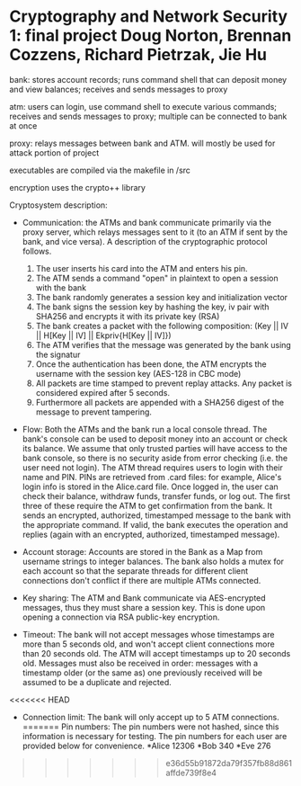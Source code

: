 Cryptography and Network Security 1: final project
Doug Norton, Brennan Cozzens, Richard Pietrzak, Jie Hu
======================================================

bank: stores account records; runs command shell that can deposit money and view balances; 
      receives and sends messages to proxy

atm: users can login, use command shell to execute various commands; receives and sends messages to proxy; 
     multiple can be connected to bank at once

proxy: relays messages between bank and ATM. will mostly be used for attack portion of project

executables are compiled via the makefile in /src

encryption uses the crypto++ library


Cryptosystem description:
- Communication: the ATMs and bank communicate primarily via the proxy server, which relays
  messages sent to it (to an ATM if sent by the bank, and vice versa).  A description of the cryptographic
  protocol follows.
    1. The user inserts his card into the ATM and enters his pin.
    2. The ATM sends a command "open" in plaintext to open a session with the bank
    3. The bank randomly generates a session key and initialization vector
    4. The bank signs the session key by hashing the key, iv pair with SHA256 and encrypts it with its private key (RSA)
    5. The bank creates a packet with the following composition:  (Key || IV || H[Key || IV] || Ekpriv{H[Key || IV]})
    6. The ATM verifies that the message was generated by the bank using the signatur
    7. Once the authentication has been done, the ATM encrypts the username with the session key (AES-128 in CBC mode)
    8. All packets are time stamped to prevent replay attacks.  Any packet is considered expired after 5 seconds.
    9. Furthermore all packets are appended with a SHA256 digest of the message to prevent tampering.

- Flow: Both the ATMs and the bank run a local console thread. The bank's console can be used
  to deposit money into an account or check its balance. We assume that only trusted parties will have access
  to the bank console, so there is no security aside from error checking (i.e. the user
  need not login). The ATM thread requires users to login with their name and PIN. PINs are retrieved
  from .card files: for example, Alice's login info is stored in the Alice.card
  file. Once logged in, the user can check their balance, withdraw funds, transfer funds,
  or log out. The first three of these require the ATM to get confirmation from the bank.
  It sends an encrypted, authorized, timestamped message to the bank with the appropriate command.
  If valid, the bank executes the operation and replies (again with an encrypted, authorized, timestamped
  message).

- Account storage: Accounts are stored in the Bank as a Map from username strings to integer
  balances. The bank also holds a mutex for each account so that the separate threads for
  different client connections don't conflict if there are multiple ATMs connected.

- Key sharing: The ATM and Bank communicate via AES-encrypted messages, thus they must share a session key.
  This is done upon opening a connection via RSA public-key encryption.

- Timeout: The bank will not accept messages whose timestamps are more than 5 seconds old, and won't 
  accept client connections more than 20 seconds old. The ATM will accept timestamps up to 20 seconds old.
  Messages must also be received in order: messages with a timestamp older (or the same as) one previously
  received will be assumed to be a duplicate and rejected.

<<<<<<< HEAD
- Connection limit: The bank will only accept up to 5 ATM connections.
=======
  Pin numbers: The pin numbers were not hashed, since this information is necessary for testing.  The pin numbers
  for each user are provided below for convenience.
    *Alice	12306
    *Bob	340
    *Eve	276
>>>>>>> e36d55b91872da79f357fb88d861affde739f8e4
